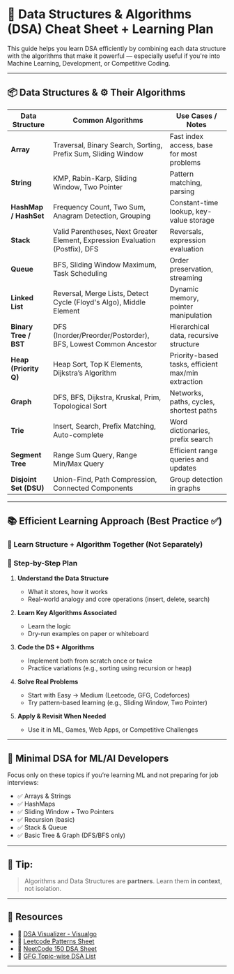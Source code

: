 # 🚀 Data Structures & Algorithms (DSA) Cheat Sheet + Learning Plan

This guide helps you learn DSA efficiently by combining each data structure with the algorithms that make it powerful — especially useful if you're into Machine Learning, Development, or Competitive Coding.

---

## 📦 Data Structures & ⚙️ Their Algorithms

| Data Structure         | Common Algorithms                                                                 | Use Cases / Notes                                  |
|------------------------|------------------------------------------------------------------------------------|----------------------------------------------------|
| **Array**              | Traversal, Binary Search, Sorting, Prefix Sum, Sliding Window                     | Fast index access, base for most problems          |
| **String**             | KMP, Rabin-Karp, Sliding Window, Two Pointer                                      | Pattern matching, parsing                          |
| **HashMap / HashSet**  | Frequency Count, Two Sum, Anagram Detection, Grouping                             | Constant-time lookup, key-value storage            |
| **Stack**              | Valid Parentheses, Next Greater Element, Expression Evaluation (Postfix), DFS     | Reversals, expression evaluation                   |
| **Queue**              | BFS, Sliding Window Maximum, Task Scheduling                                      | Order preservation, streaming                      |
| **Linked List**        | Reversal, Merge Lists, Detect Cycle (Floyd's Algo), Middle Element                | Dynamic memory, pointer manipulation               |
| **Binary Tree / BST**  | DFS (Inorder/Preorder/Postorder), BFS, Lowest Common Ancestor                     | Hierarchical data, recursive structure             |
| **Heap (Priority Q)**  | Heap Sort, Top K Elements, Dijkstra’s Algorithm                                   | Priority-based tasks, efficient max/min extraction |
| **Graph**              | DFS, BFS, Dijkstra, Kruskal, Prim, Topological Sort                               | Networks, paths, cycles, shortest paths            |
| **Trie**               | Insert, Search, Prefix Matching, Auto-complete                                    | Word dictionaries, prefix search                   |
| **Segment Tree**       | Range Sum Query, Range Min/Max Query                                              | Efficient range queries and updates                |
| **Disjoint Set (DSU)** | Union-Find, Path Compression, Connected Components                                | Group detection in graphs                          |

---

## 📚 Efficient Learning Approach (Best Practice ✅)

### 🔁 Learn Structure + Algorithm Together (Not Separately)

### 🧭 Step-by-Step Plan

1. **Understand the Data Structure**
   - What it stores, how it works
   - Real-world analogy and core operations (insert, delete, search)

2. **Learn Key Algorithms Associated**
   - Learn the logic
   - Dry-run examples on paper or whiteboard

3. **Code the DS + Algorithms**
   - Implement both from scratch once or twice
   - Practice variations (e.g., sorting using recursion or heap)

4. **Solve Real Problems**
   - Start with Easy → Medium (Leetcode, GFG, Codeforces)
   - Try pattern-based learning (e.g., Sliding Window, Two Pointer)

5. **Apply & Revisit When Needed**
   - Use it in ML, Games, Web Apps, or Competitive Challenges

---

## 🎯 Minimal DSA for ML/AI Developers

Focus only on these topics if you’re learning ML and not preparing for job interviews:

- ✅ Arrays & Strings
- ✅ HashMaps
- ✅ Sliding Window + Two Pointers
- ✅ Recursion (basic)
- ✅ Stack & Queue
- ✅ Basic Tree & Graph (DFS/BFS only)

---

## 🧠 Tip:
> Algorithms and Data Structures are **partners**. Learn them **in context**, not isolation.

---

## 📌 Resources

- 🔗 [DSA Visualizer - Visualgo](https://visualgo.net/)
- 🔗 [Leetcode Patterns Sheet](https://seanprashad.com/leetcode-patterns/)
- 🔗 [NeetCode 150 DSA Sheet](https://neetcode.io/)
- 🔗 [GFG Topic-wise DSA List](https://www.geeksforgeeks.org/data-structures/)

---
